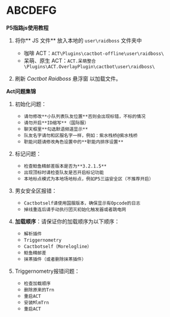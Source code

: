 # ABCDEFG

**P5指路js使用教程**
 
1. 将你** JS 文件** 放入本地的 `user\raidboss` 文件夹中
    - 咖啡 ACT：`ACT\Plugins\cactbot-offline\user\raidboss\`
    - 呆萌、原生 ACT：`ACT.呆萌整合\Plugins\ACT.OverlayPlugin\cactbot\user\raidboss\`

2. 刷新 _Cactbot Raidboss_ 悬浮窗 以加载文件。

**Act问题集锦**

1. 初始化问题：
    - `请勿修改**小队列表队友位置**否则会出现标错，不标的情况`
    - `请勿开启**ID缩写**（国际服）`
    - `聊天框里**勾选默语频道显示**`
    - `队友名字请勿和区服名字一样，例如：紫水栈桥@紫水栈桥`
    - `职能问题请修改角色设置中的**职能内排序设置**`

2. 标记问题：
    - `检查鲶鱼精邮差版本是否为**3.2.1.5**`
    - `出现顶标时请检查队友是否开启标记功能`
    - `本地标点模式为本地场地标点，例如P5三运安全区（不推荐开启）`

3. 男女安全区报错：  
    - `Cactbotself请使用国服版本，确保显示有Opcode的日志`
    - `掉线重连后请手动执行团灭初始化触发器或者跳电网`

4. **加载顺序**：请保证你的加载顺序为以下顺序：
    - `解析插件 `
    - `Triggernometry`
    - `Cactbotself（Morelogline）`
    - `鲶鱼精邮差`
    - `抹茶插件（或者删除抹茶插件）`

5. Triggernometry报错问题：
    - `检查加载顺序 `
    - `删除原来的Trn`
    - `重启ACT `
    - `安装MlmTrn `
    - `重启ACT `



